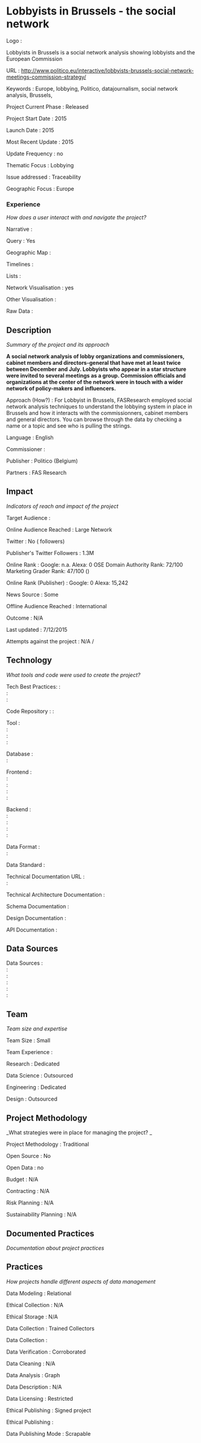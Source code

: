 # Lobbyists in Brussels - the social network



Logo
:   

Lobbyists in Brussels is a social network analysis showing lobbyists and the European Commission

URL
:   http://www.politico.eu/interactive/lobbyists-brussels-social-network-meetings-commission-strategy/


Keywords
:   Europe, lobbying, Politico, datajournalism, social network analysis, Brussels,



Project Current Phase
:   Released

    

Project Start Date
:   2015



Launch Date
:   2015



Most Recent Update
:   2015



Update Frequency
:   no



Thematic Focus
:   Lobbying



Issue addressed
:   Traceability 



Geographic Focus
:   Europe


### Experience

_How does a user interact with and navigate the project?_

Narrative
:    

Query
:   Yes 

Geographic Map
:     

Timelines
:    

Lists
:    

Network Visualisation
:   yes

Other Visualisation
:   

Raw Data 
:   

## Description

_Summary of the project and its approach_

__A social network analysis of lobby organizations and commissioners, cabinet members and directors-general that have met at least twice between December and July. Lobbyists who appear in a star structure were invited to several meetings as a group. Commission officials and organizations at the center of the network were in touch with a wider network of policy-makers and influencers.__


Approach (How?)
:   For Lobbyist in Brussels, FASResearch employed social network analysis techniques to understand the lobbying system in place in Brussels and how it interacts with the commissionners, cabinet members and general directors. You can browse through the data by checking a name or a topic and see who is pulling the strings.



Language
:   English



Commissioner
:   



Publisher
:   Politico (Belgium)



Partners
:   FAS Research


## Impact

_Indicators of reach and impact of the project_


Target Audience
:   



Online Audience Reached
:   Large Network



Twitter
:   No ( followers)



Publisher's Twitter Followers
:   1.3M



Online Rank
:    Google:   n.a.   Alexa:   0  OSE Domain Authority Rank:   72/100 Marketing Grader Rank:   47/100 ()


Online Rank (Publisher)
:    Google:   0  Alexa:   15,242



News Source
:   Some



Offline Audience Reached
:   International



Outcome
:   N/A



Last updated
:   7/12/2015


Attempts against the project
:   N/A  / 


## Technology

_What tools and code were used to create the project?_

Tech Best Practices:
:    
:     
:    

Code Repository
:   []()
:   []()

Tool
:   
:   
:   
:   

Database
:   
:   

Frontend
:   
:   
:   
:   
:   

Backend
:   
:   
:   
:   
:   

Data Format
:   
:   

Data Standard
:   

Technical Documentation URL
:   
:   

Technical Architecture Documentation
:   

Schema Documentation
:   

Design Documentation
:   

API Documentation
:   


## Data Sources

Data Sources
:   
:   
:   
:   
:   
:   

## Team

_Team size and expertise_

Team Size
:   Small



Team Experience
:    

Research
:   Dedicated 

Data Science
:   Outsourced 

Engineering
:    Dedicated

Design
:   Outsourced


## Project Methodology

_What strategies were in place for managing the project? _

Project Methodology
:   Traditional



Open Source
:   No



Open Data
:   no



Budget
:   N/A


Contracting
:   N/A



Risk Planning
:   N/A



Sustainability Planning
:   N/A


## Documented Practices

_Documentation about project practices_

 
 

 


 



## Practices

_How projects handle different aspects of data management_


Data Modeling
:   Relational



Ethical Collection
:   N/A



Ethical Storage
:   N/A



Data Collection
:   Trained Collectors



Data Collection
:   



Data Verification
:   Corroborated



Data Cleaning
:   N/A



Data Analysis
:   Graph



Data Description
:   N/A



Data Licensing
:   Restricted



Ethical Publishing
:   Signed project



Ethical Publishing
:   



Data Publishing Mode
:   Scrapable
